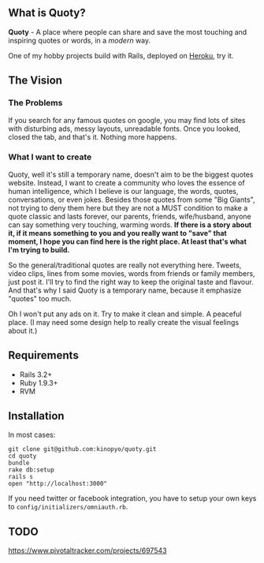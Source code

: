 ## What is Quoty?
**Quoty** - A place where people can share and save the most touching and inspiring quotes or words, in a *modern* way.

One of my hobby projects build with Rails, deployed on [Heroku](http://quoty.herokuapp.com/), try it.

## The Vision ##

### The Problems
If you search for any famous quotes on google, you may find lots of  sites with disturbing ads, messy layouts, unreadable fonts. Once you looked, closed the tab, and that's it. Nothing more happens.

### What I want to create ###

Quoty, well it's still a temporary name, doesn't aim to be the biggest quotes website. Instead, I want to create a community who loves the essence of human intelligence, which I believe is our language, the words, quotes, conversations, or even jokes. Besides those quotes from some "Big Giants", not trying to deny them here but they are not a MUST condition to make a quote classic and lasts forever, our parents, friends, wife/husband, anyone can say something very touching, warming words. **If there is a story about it, if it means something to you and you really want to "save" that moment, I hope you can find here is the right place. At least that's what I'm trying to build.**

So the general/traditional quotes are really not everything here. Tweets, video clips, lines from some movies, words from friends or family members, just post it. I'll try to find the right way to keep the original taste and flavour. And that's why I said Quoty is a temporary name, because it emphasize "quotes" too much.

Oh I won't put any ads on it. Try to make it clean and simple. A peaceful place. (I may need some design help to really create the visual feelings about it.)

## Requirements ##

- Rails 3.2+
- Ruby 1.9.3+
- RVM

## Installation ##

In most cases:

```
git clone git@github.com:kinopyo/quoty.git
cd quoty
bundle
rake db:setup
rails s
open "http://localhost:3000"
```

If you need twitter or facebook integration, you have to setup your own keys to `config/initializers/omniauth.rb`.

## TODO ##
https://www.pivotaltracker.com/projects/697543
